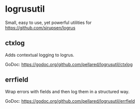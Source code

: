 # logrusutil
Small, easy to use, yet powerful utilities for https://github.com/sirupsen/logrus

## ctxlog
Adds contextual logging to logrus.

GoDoc: https://godoc.org/github.com/pellared/logrusutil/ctxlog


## errfield
Wrap errors with fields and then log them in a structured way.

GoDoc: https://godoc.org/github.com/pellared/logrusutil/errfield
